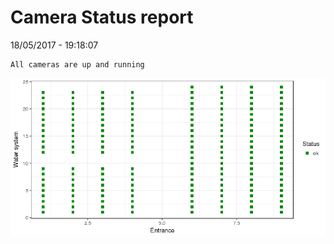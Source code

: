 Camera Status report
================
18/05/2017 - 19:18:07

    All cameras are up and running

![](camreport_files/figure-markdown_github/unnamed-chunk-2-1.png)
